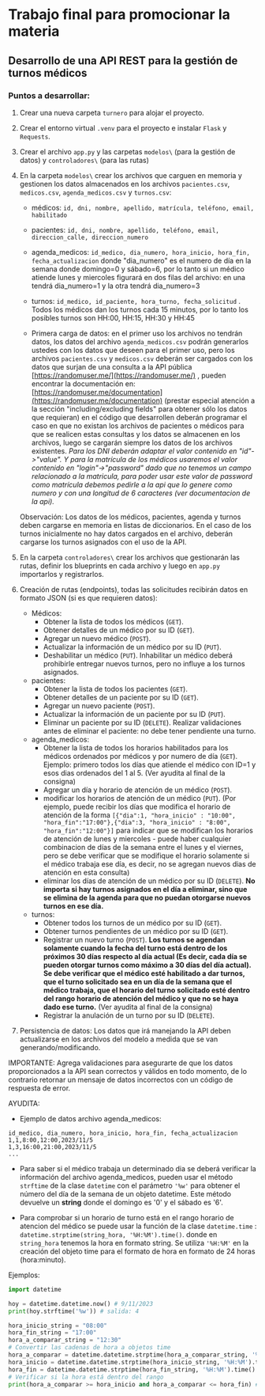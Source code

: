 # Trabajo final para promocionar la materia

## Desarrollo de una API REST para la gestión de turnos médicos

### Puntos a desarrollar:

1. Crear una nueva carpeta `turnero` para alojar el proyecto.
2. Crear el entorno virtual `.venv` para el proyecto e instalar `Flask` y `Requests`.
3. Crear el archivo `app.py` y las carpetas `modelos\` (para la gestión de datos) y `controladores\` (para las rutas)
4. En la carpeta `modelos\` crear los archivos que carguen en memoria y gestionen los datos almacenados en los archivos `pacientes.csv`, `medicos.csv`, `agenda_medicos.csv` y `turnos.csv`:
    * médicos: `id, dni, nombre, apellido, matrícula, teléfono, email, habilitado`
    * pacientes: `id, dni, nombre, apellido, teléfono, email, direccion_calle, direccion_numero`
    * agenda_medicos: `id_medico, dia_numero, hora_inicio, hora_fin, fecha_actualizacion` donde "dia_numero" es el numero de día en la semana donde domingo=0 y sábado=6, por lo tanto si un médico atiende lunes y miercoles figurará en dos filas del archivo: en una tendrá dia_numero=1 y la otra tendrá dia_numero=3
    * turnos: `id_medico, id_paciente, hora_turno, fecha_solicitud` . Todos los médicos dan los turnos cada 15 minutos, por lo tanto los posibles turnos son HH:00, HH:15, HH:30 y HH:45

    * Primera carga de datos: en el primer uso los archivos no tendrán datos, los datos del archivo `agenda_medicos.csv` podrán generarlos ustedes con los datos que deseen para el primer uso, pero los archivos `pacientes.csv` y `medicos.csv` deberán ser cargados con los datos que surjan de una consulta a la API pública [https://randomuser.me/](https://randomuser.me/) , pueden encontrar la documentación en: [https://randomuser.me/documentation](https://randomuser.me/documentation) (prestar especial atención a la sección "including/excluding fields" para obtener sólo los datos que requieran) en el código que desarrollen deberán programar el caso en que no existan los archivos de pacientes o médicos para que se realicen estas consultas y los datos se almacenen en los archivos, luego se cargarán siempre los datos de los archivos existentes.
    *Para los DNI deberán adaptar el valor contenido en "id"->"value". Y para la matrícula de los médicos usaremos el valor contenido en "login"->"password" dado que no tenemos un campo relacionado a la matricula, para poder usar este valor de password como matrícula debemos pedirle a la api que lo genere como numero y con una longitud de 6 caracteres (ver documentacion de la api).*

    Observación: Los datos de los médicos, pacientes, agenda y turnos deben cargarse en memoria en listas de diccionarios.
    En el caso de los turnos inicialmente no hay datos cargados en el archivo, deberán cargarse los turnos asignados con el uso de la API.

5. En la carpeta `controladores\` crear los archivos que gestionarán las rutas, definir los blueprints en cada archivo y luego en `app.py` importarlos y registrarlos.
6. Creación de rutas (endpoints), todas las solicitudes recibirán datos en formato JSON (si es que requieren datos):
    * Médicos:
        * Obtener la lista de todos los médicos (`GET`).
        * Obtener detalles de un médico por su ID (`GET`).
        * Agregar un nuevo médico (`POST`).
        * Actualizar la información de un médico por su ID (`PUT`).
        * Deshabilitar un médico (`PUT`). Inhabilitar un médico deberá prohibirle entregar nuevos turnos, pero no influye a los turnos asignados.
    * pacientes:
        * Obtener la lista de todos los pacientes (`GET`).
        * Obtener detalles de un paciente por su ID (`GET`).
        * Agregar un nuevo paciente (`POST`).
        * Actualizar la información de un paciente por su ID (`PUT`).
        * Eliminar un paciente por su ID (`DELETE`). Realizar validaciones antes de eliminar el paciente: no debe tener pendiente una turno.
    * agenda_medicos:
        * Obtener la lista de todos los horarios habilitados para los médicos ordenados por médicos y por numero de día (`GET`). Ejemplo: primero todos los días que atiende el médico con ID=1 y esos dias ordenados del 1 al 5. (Ver ayudita al final de la consigna)
        * Agregar un día y horario de atención de un médico (`POST`).
        * modificar los horarios de atención de un médico (`PUT`).  (Por ejemplo, puede recibir los días que modifica el horario de atención de la forma `[{"dia":1, "hora_inicio" : "10:00", "hora_fin":"17:00"},{"dia":3, "hora_inicio" : "8:00", "hora_fin":"12:00"}]` para indicar que se modifican los horarios de atención de lunes y miercoles - puede haber cualquier combinacion de días de la semana entre el lunes y el viernes, pero se debe verificar que se modifique el horario solamente si el médico trabaja ese día, es decir, no se agregan nuevos dias de atención en esta consulta)
        * eliminar los días de atención de un médico por su ID (`DELETE`). **No importa si hay turnos asignados en el día a eliminar, sino que se elimina de la agenda para que no puedan otorgarse nuevos turnos en ese día.**
    * turnos:
        * Obtener todos los turnos de un médico por su ID (`GET`).
        * Obtener turnos pendientes de un médico por su ID (`GET`).
        * Registrar un nuevo turno (`POST`).  **Los turnos se agendan solamente cuando la fecha del turno está dentro de los próximos 30 días respecto al día actual (Es decir, cada día se pueden otorgar turnos como máximo a 30 días del día actual). Se debe verificar que el médico esté habilitado a dar turnos, que el turno solicitado sea en un día de la semana que el médico trabaja, que el horario del turno solicitado esté dentro del rango horario de atención del médico y que no se haya dado ese turno.** (Ver ayudita al final de la consigna)
        * Registrar la anulación de un turno por su ID (`DELETE`).
7. Persistencia de datos:
    Los datos que irá manejando la API deben actualizarse en los archivos del modelo a medida que se van generando/modificando.

IMPORTANTE: Agrega validaciones para asegurarte de que los datos proporcionados a la API sean correctos y válidos en todo momento, de lo contrario retornar un mensaje de datos incorrectos con un código de respuesta de error.

AYUDITA:

* Ejemplo de datos archivo agenda_medicos:

```text
id_medico, dia_numero, hora_inicio, hora_fin, fecha_actualizacion
1,1,8:00,12:00,2023/11/5
1,3,16:00,21:00,2023/11/5
...
```

* Para saber si el médico trabaja un determinado dia se deberá verificar la información del archivo agenda_medicos, pueden usar el método `strftime` de la clase `datetime` con el parámetro `'%w'` para obtener el número del día de la semana de un objeto datetime. Este método devuelve un **string** donde el domingo es '0' y el sábado es '6'.

* Para comprobar si un horario de turno está en el rango horario de atencion del médico se puede usar la función de la clase `datetime.time` : `datetime.strptime(string_hora, '%H:%M').time()`. donde en `string_hora` tenemos la hora en formato string. Se utiliza `'%H:%M'` en la creación del objeto time para el formato de hora en formato de 24 horas (hora:minuto).

Ejemplos:

```python
import datetime

hoy = datetime.datetime.now() # 9/11/2023
print(hoy.strftime('%w')) # salida: 4

hora_inicio_string = "08:00"
hora_fin_string = "17:00"
hora_a_comparar_string = "12:30"
# Convertir las cadenas de hora a objetos time
hora_a_comparar = datetime.datetime.strptime(hora_a_comparar_string, '%H:%M').time()
hora_inicio = datetime.datetime.strptime(hora_inicio_string, '%H:%M').time()
hora_fin = datetime.datetime.strptime(hora_fin_string, '%H:%M').time()
# Verificar si la hora está dentro del rango
print(hora_a_comparar >= hora_inicio and hora_a_comparar <= hora_fin) # devuelve True
```
